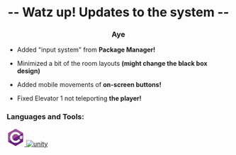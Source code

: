 <h1 align="center">-- Watz up! Updates to the system --</h1>
<h3 align="center">Aye</h3>

- Added "input system" from **Package Manager!**

- Minimized a bit of the room layouts **(might change the black box design)**

- Added mobile movements of **on-screen buttons!**

- Fixed Elevator 1 not teleporting **the player!**

<p align="left">
</p>

<h3 align="left">Languages and Tools:</h3>
<p align="left"> <a href="https://www.w3schools.com/cs/" target="_blank" rel="noreferrer"> <img src="https://raw.githubusercontent.com/devicons/devicon/master/icons/csharp/csharp-original.svg" alt="csharp" width="40" height="40"/> </a> <a href="https://unity.com/" target="_blank" rel="noreferrer"> <img src="https://www.vectorlogo.zone/logos/unity3d/unity3d-icon.svg" alt="unity" width="40" height="40"/> </a> </p>

